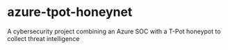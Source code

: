 # azure-tpot-honeynet
A cybersecurity project combining an Azure SOC with a T-Pot honeypot to collect threat intelligence
